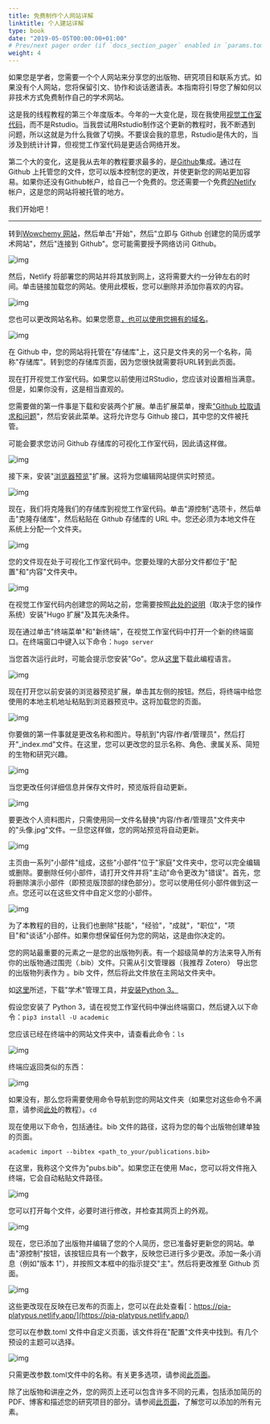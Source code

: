 ```yaml
---
title: 免费制作个人网站详解
linktitle: 个人建站详解
type: book
date: "2019-05-05T00:00:00+01:00"
# Prev/next pager order (if `docs_section_pager` enabled in `params.toml`)
weight: 4
---
```


如果您是学者，您需要一个个人网站来分享您的出版物、研究项目和联系方式。如果没有个人网站，您将保留引文、协作和谈话邀请表。本指南将引导您了解如何以非技术方式免费制作自己的学术网站。

这是我的线程教程的第三个年度版本。今年的一大变化是，现在我使用[视觉工作室代码](https://code.visualstudio.com/download)，而不是Rstudio。当我尝试用Rstudio制作这个更新的教程时，我不断遇到问题，所以这就是为什么我做了切换。不要误会我的意思，Rstudio是伟大的，当涉及到统计计算，但视觉工作室代码是更适合网络开发。

第二个大的变化，这是我从去年的教程要求最多的，是[Github](https://github.com/)集成。通过在 Github 上托管您的文件，您可以版本控制您的更改，并使更新您的网站更加容易。如果你还没有Github帐户，给自己一个免费的。您还需要一个免费[的Netlify](https://www.netlify.com/)帐户，这是您的网站将被托管的地方。

我们开始吧！

------

转到[Wowchemy 网站](https://wowchemy.com/)，然后单击"开始"，然后"立即与 Github 创建您的简历或学术网站"，然后"连接到 Github"。您可能需要授予网络访问 Github。

![img](https://www.dsquintana.blog/content/images/2020/09/get_started.gif)

然后，Netlify 将部署您的网站并将其放到网上，这将需要大约一分钟左右的时间。单击链接加载您的网站。使用此模板，您可以删除并添加你喜欢的内容。

![img](https://www.dsquintana.blog/content/images/2020/09/website_template.gif)

您也可以更改网站名称。如果您愿意[，也可以使用您拥有的域名](https://docs.netlify.com/domains-https/custom-domains/)。

![img](https://www.dsquintana.blog/content/images/2020/09/change_site_name.gif)

在 Github 中，您的网站将托管在"存储库"上，这只是文件夹的另一个名称，简称"存储库"。转到您的存储库页面，因为您很快就需要将URL转到此页面。

现在打开视觉工作室代码。如果您以前使用过RStudio，您应该对设置相当满意。但是，如果你没有，这是相当直观的。

您需要做的第一件事是下载和安装两个扩展。单击扩展菜单，搜索["Github 拉取请求和问题](https://marketplace.visualstudio.com/items?itemName=GitHub.vscode-pull-request-github)"，然后安装此菜单。这将允许您与 Github 接口，其中您的文件被托管。

可能会要求您访问 Github 存储库的可视化工作室代码，因此请这样做。

![img](https://www.dsquintana.blog/content/images/2020/09/g_extention.gif)

接下来，安装"[浏览器预览](https://marketplace.visualstudio.com/items?itemName=auchenberg.vscode-browser-preview)"扩展。这将为您编辑网站提供实时预览。

![img](https://www.dsquintana.blog/content/images/2020/09/browser_preview.jpg)

现在，我们将克隆我们的存储库到视觉工作室代码。单击"源控制"选项卡，然后单击"克隆存储库"，然后粘贴在 Github 存储库的 URL 中。您还必须为本地文件在系统上分配一个文件夹。

![img](https://www.dsquintana.blog/content/images/2020/09/cloning.gif)

您的文件现在处于可视化工作室代码中。您要处理的大部分文件都位于"配置"和"内容"文件夹中。

![img](https://www.dsquintana.blog/content/images/2020/09/files.gif)

在视觉工作室代码内创建您的网站之前，您需要按照[此处的说明](https://wowchemy.com/docs/install-locally/#prerequisites)（取决于您的操作系统）安装"Hugo 扩展"及其先决条件。

现在通过单击"终端菜单"和"新终端"，在视觉工作室代码中打开一个新的终端窗口。在终端窗口中键入以下命令：`hugo server`

当您首次运行此时，可能会提示您安装"Go"。您从[这里](https://golang.org/dl/)下载此编程语言。

![img](https://www.dsquintana.blog/content/images/2020/09/hugo_server-1.gif)

现在打开您以前安装的浏览器预览扩展，单击其左侧的按钮。然后，将终端中给您使用的本地主机地址粘贴到浏览器预览中。这将加载您的页面。

![img](https://www.dsquintana.blog/content/images/2020/09/browser_preview.gif)

你要做的第一件事就是更改名称和图片。导航到"内容/作者/管理员"，然后打开"_index.md"文件。在这里，您可以更改您的显示名称、角色、隶属关系、简短的生物和研究兴趣。

![img](https://www.dsquintana.blog/content/images/2020/09/author1.jpg)

当您更改任何详细信息并保存文件时，预览版将自动更新。

![img](https://www.dsquintana.blog/content/images/2020/09/update_bio.gif)

要更改个人资料图片，只需使用同一文件名替换"内容/作者/管理员"文件夹中的"头像.jpg"文件。一旦您这样做，您的网站预览将自动更新。

![img](https://www.dsquintana.blog/content/images/2020/09/profile_pic.jpg)

主页由一系列"小部件"组成，这些"小部件"位于"家庭"文件夹中，您可以完全编辑或删除。要删除任何小部件，请打开文件并将"主动"命令更改为"错误"。首先，您将删除演示小部件（即预览版顶部的绿色部分）。您可以使用任何小部件做到这一点。您还可以在这些文件中自定义您的小部件。

![img](https://www.dsquintana.blog/content/images/2020/09/remove_demo.gif)

为了本教程的目的，让我们也删除"技能"，"经验"，"成就"，"职位"，"项目"和"谈话"小部件。如果你想保留任何为您的网站，这是由你决定的。

您的网站最重要的元素之一是您的出版物列表。有一个超级简单的方法来导入所有你的出版物通过围兜（.bib）文件。只需从引文管理器（我推荐 Zotero） 导出您的出版物列表作为 。bib 文件，然后将此文件放在主网站文件夹中。

如[这里](https://wowchemy.com/docs/managing-content/#automatically)所述，下载"学术"管理工具，并[安装Python 3。](https://realpython.com/installing-python/)

假设您安装了 Python 3，请在视觉工作室代码中弹出终端窗口，然后键入以下命令：`pip3 install -U academic`

您应该已经在终端中的网站文件夹中，请查看此命令：`ls`

![img](https://www.dsquintana.blog/content/images/2020/09/ls.gif)

终端应返回类似的东西：

![img](https://www.dsquintana.blog/content/images/2020/09/ls_still.jpg)

如果没有，那么您将需要使用命令导航到您的网站文件夹（如果您对这些命令不满意，请参阅[此处](https://tutorial.djangogirls.org/en/intro_to_command_line/)的教程）。`cd`

现在使用以下命令，包括通往。bib 文件的路径，这将为您的每个出版物创建单独的页面。

```
academic import --bibtex <path_to_your/publications.bib>
```

在这里，我称这个文件为"pubs.bib"。如果您正在使用 Mac，您可以将文件拖入终端，它会自动粘贴文件路径。

![img](https://www.dsquintana.blog/content/images/2020/09/create_pubs.gif)

您可以打开每个文件，必要时进行修改，并检查其网页上的外观。

![img](https://www.dsquintana.blog/content/images/2020/09/check_pub.gif)

现在，您已添加了出版物并编辑了您的个人简历，您已准备好更新您的网站。单击"源控制"按钮，该按钮应具有一个数字，反映您已进行多少更改。添加一条小消息（例如"版本 1"），并按照文本框中的指示提交"主"。然后将更改推至 Github 页面。

![img](https://www.dsquintana.blog/content/images/2020/09/push.gif)

这些更改现在反映在已发布的页面上，您可以在此处查看[：https://pia-platypus.netlify.app/](https://pia-platypus.netlify.app/)

您可以在参数.toml 文件中自定义页面，该文件将在"配置"文件夹中找到。有几个预设的主题可以选择。

![img](https://www.dsquintana.blog/content/images/2020/09/themes.png)

只需更改参数.toml文件中的名称。有关更多选项，请参阅[此页面](https://wowchemy.com/docs/customization/)。

除了出版物和讲座之外，您的网页上还可以包含许多不同的元素，包括添加简历的 PDF、博客和描述您的研究项目的部分。请参阅[此页面](https://wowchemy.com/docs/managing-content/)，了解您可以添加的所有元素。

